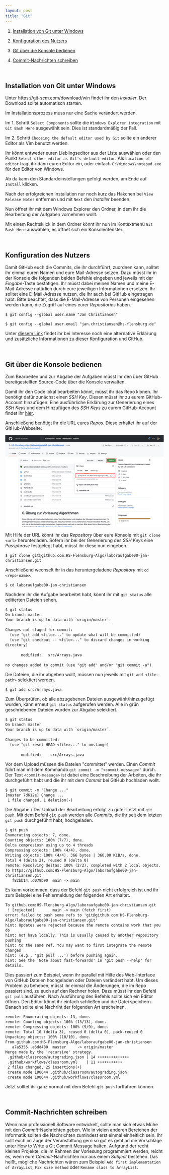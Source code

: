```yaml
---
layout: post
title: "Git"
---
```


1. [Installation von Git unter Windows](#installation-von-git-unter-windows)

2. [Konfiguration des Nutzers](#konfiguration-des-nutzers)

3. [Git über die Konsole bedienen](#git-über-die-konsole-bedienen)

4. [Commit-Nachrichten schreiben](#commit-nachrichten-schreiben)

<br/>

## Installation von Git unter Windows

Unter <https://git-scm.com/download/win> findet ihr den _Installer_. Der Download sollte automatisch starten.

Im Installationsprozess muss nur eine Sache verändert werden.

Im 1. Schritt `Select Components` sollte die `Windows Explorer integration` mit `Git Bash Here` ausgewählt sein. Dies ist standardmäßig der Fall.

Im 2. Schritt `Choosing the default editor used by Git` sollte ein anderer Editor als Vim benutzt werden.

Ihr könnt entweder euren Lieblingseditor aus der Liste auswählen oder den Punkt `Select other editor as Git's default editor`. Als `Location of editor` tragt ihr dann euren Editor ein, oder einfach `C:\Windows\notepad.exe` für den Editor von Windows.

Ab da kann den Standardeinstellungen gefolgt werden, am Ende auf `Install` klicken.

Nach der erfolgreichen Installation nur noch kurz das Häkchen bei `View Release Notes` entfernen und mit `Next` den _Installer_ beenden.

Nun öffnet ihr mit dem Windows Explorer den Ordner, in dem ihr die Bearbeitung der Aufgaben vornehmen wollt.

Mit einem Rechtsklick in dem Ordner könnt ihr nun im Kontextmenü `Git Bash Here` auswählen, es öffnet sich ein Konsolenfenster.

<br/>

## Konfiguration des Nutzers

Damit GitHub euch die Commits, die ihr durchführt, zuordnen kann, solltet ihr einmal euren Namen und eure Mail-Adresse setzen.
Dazu müsst ihr in der Konsole die folgenden beiden Befehle eingeben und jeweils mit der _Eingabe_-Taste bestätigen.
Ihr müsst dabei meinen Namen und meine E-Mail-Adresse natürlich durch eure jeweiligen Informationen ersetzen.
Ihr solltet eine E-Mail-Adresse nutzen, die ihr auch bei GitHub eingetragen habt.
Bitte beachtet, dass die E-Mail-Adresse von Personen eingesehen werden kann, die Zugriff auf eines eurer _Repositories_ haben.

```shell
$ git config --global user.name "Jan Christiansen"
```

```shell
$ git config --global user.email "jan.christiansen@hs-flensburg.de"
```

Unter [diesem Link](https://docs.github.com/en/free-pro-team@latest/github/setting-up-and-managing-your-github-user-account/setting-your-commit-email-address#setting-your-commit-email-address-in-git) findet ihr bei Interesse noch eine alternative Erklärung und zusätzliche Informationen zu dieser Konfiguration und GitHub.

<br/>

## Git über die Konsole bedienen

Zum Bearbeiten und zur Abgabe der Aufgaben müsst ihr den über GitHub bereitgestellten Source-Code über die Konsole verwalten.  

Damit ihr den Code lokal bearbeiten könnt, müsst ihr das Repo klonen. Ihr benötigt dafür zunächst einen _SSH Key_. Diesen müsst ihr zu eurem GitHub-Account hinzufügen. Eine ausführliche Erklärung zur Generierung eines _SSH Keys_ und dem Hinzufügen des _SSH Keys_ zu eurem GitHub-Account findet ihr [hier](https://docs.github.com/en/github/authenticating-to-github/connecting-to-github-with-ssh).

Anschließend benötigt ihr die URL eures _Repos_.
Diese erhaltet ihr auf der GitHub-Webseite:

![](images/git/step1.jpg)

Mit Hilfe der URL könnt ihr das _Repository_ über eure Konsole mit `git clone <url>` herunterladen.
Sofern ihr bei der Generierung des _SSH Keys_ eine _Passphrase_ festgelegt habt, müsst ihr diese nun eingeben.

```shell
$ git clone git@github.com:HS-Flensburg-Algo/laboraufgabe00-jan-christiansen.git
```

Anschließend wechselt ihr in das heruntergeladene _Repository_ mit `cd <repo-name>`.

```shell
$ cd laboraufgabe00-jan-christiansen
```

Nachdem ihr die Aufgabe bearbeitet habt, könnt ihr mit `git status` alle editierten Dateien sehen.

```shell
$ git status
On branch master
Your branch is up to data with `origin/master`.

Changes not staged for commit:
  (use "git add <file>..." to update what will be committed)
  (use "git checkout -- <file>..." to discard changes in working directory)

       modified:   src/Arrays.java

no changes added to commit (use "git add" and/or "git commit -a")
```

Die Dateien, die ihr abgeben wollt, müssen nun jeweils mit `git add <file-path>` selektiert werden.

```shell
$ git add src/Arrays.java
```

Zum Überprüfen, ob alle abzugebenen Dateien ausgewählt/hinzugefügt wurden, kann erneut `git status` aufgerufen werden.
Alle in grün geschriebenen Dateien wurden zur Abgabe selektiert.

```shell
$ git status
On branch master
Your branch is up to data with `origin/master`.

Changes to be committed:
  (use "git reset HEAD <file>..." to unstange)

       modified:    src/Arrays.java
```

Vor dem Upload müssen die Dateien "committet" werden.
Einen _Commit_ führt man mit dem Kommando `git commit -m "<commit-message>"` durch.
Der Text `<commit-message>` ist dabei eine Beschreibung der Arbeiten, die ihr durchgeführt habt und die ihr mit dem _Commit_ bei GitHub hochladen wollt.

```shell
$ git commit -m "Change ..."
[master 7d612e] Change ...
 1 file changed, 1 deletion(-)
```

Die Abgabe / Der Upload der Bearbeitung erfolgt zu guter Letzt mit `git push`.
Mit dem Befehl `git push` werden alle _Commits_, die ihr seit dem letzten `git push` durchgeführt habt, hochgeladen.

```shell
$ git push
Enumerating objects: 7, done.
Counting objects: 100% (7/7), done.
Delta compresiosn using up to 4 threads
Compressing objects: 100% (4/4), done.
Writing objects: 100% (4/4), 366 bytes | 366.00 KiB/s, done.
Total 4 (delta 2), reused 0 (delta 0)
remote: Resolving deltas: 100% (2/2), completed with 2 local objects.
To https://github.com:HS-Flensburg-Algo/laboraufgabe00-jan-christiansen.git
   f82bb14..d079b90  main -> main
```

Es kann vorkommen, dass der Befehl `git push` nicht erfolgreich ist und ihr zum Beispiel eine Fehlermeldung der folgenden Art erhaltet.

```
To github.com:HS-Flensburg-Algo/laboraufgabe00-jan-christiansen.git
 ! [rejected]        main -> main (fetch first)
error: failed to push some refs to 'git@github.com:HS-Flensburg-Algo/laboraufgabe00-jan-christiansen.git'
hint: Updates were rejected because the remote contains work that you do
hint: not have locally. This is usually caused by another repository pushing
hint: to the same ref. You may want to first integrate the remote changes
hint: (e.g., 'git pull ...') before pushing again.
hint: See the 'Note about fast-forwards' in 'git push --help' for details.
```

Dies passiert zum Beispiel, wenn ihr parallel mit Hilfe des Web-Interface von GitHub Dateien hochgeladen oder Dateien verändert habt.
Um dieses Problem zu beheben, müsst ihr einmal die Änderungen, die im Repo passiert sind, zu euch auf den Rechner holen.
Dazu müsst ihr den Befehl `git pull` ausführen.
Nach Ausführung des Befehls sollte sich ein Editor öffnen.
Den Editor könnt ihr einfach schließen und die Datei speichern.
Danach sollte eine Nachriht der folgenden Art erscheinen.

```
remote: Enumerating objects: 13, done.
remote: Counting objects: 100% (13/13), done.
remote: Compressing objects: 100% (9/9), done.
remote: Total 10 (delta 3), reused 0 (delta 0), pack-reused 0
Unpacking objects: 100% (10/10), done.
From github.com:HS-Flensburg-Algo/laboraufgabe00-jan-christiansen
   a7a5355..e6dd480  master     -> origin/master
Merge made by the 'recursive' strategy.
 .github/classroom/autograding.json | 14 ++++++++++++++
 .github/workflows/classroom.yml    | 11 +++++++++++
 2 files changed, 25 insertions(+)
 create mode 100644 .github/classroom/autograding.json
 create mode 100644 .github/workflows/classroom.yml
```

Jetzt solltet ihr ganz normal mit dem Befehl `git push` fortfahren können.

<br/>


## Commit-Nachrichten schreiben

Wenn man professionell Software entwickelt, sollte man sich etwas Mühe mit den _Commit_-Nachrichten geben.
Wie in vielen anderen Bereichen der Informatik sollten die Nachrichten zumindest erst einmal einheitlich sein.
Ihr sollt euch im Zuge der Veranstaltung gern so gut es geht an die Vorschläge unter [How to Write a Git Commit Message](https://cbea.ms/git-commit/) halten.
Aufgrund der recht kleinen Projekte, die im Rahmen der Vorlesung programmiert werden, reicht es, wenn eure _Commit_-Nachrichten nur aus einem _Subject_ bestehen.
Das heißt, mögliche Nachrichten wären zum Beispiel `Add first implementation of ArrayList`, `Fix size method` oder `Rename class to ArrayList`. 

